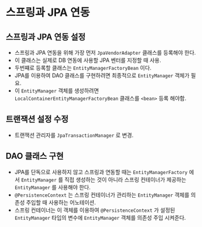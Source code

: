 # 스프링과 JPA 연동

## 스프링과 JPA 연동 설정

* 스프링과 JPA 연동을 위해 가장 먼저 `JpaVendorAdapter` 클래스를 등록해야 한다.
* 이 클래스는 실제로 DB 연동에 사용할 JPA 벤터를 지정할 때 사용.
* 두번쨰로 등록할 클래스는 `EntityManagerFactoryBean` 이다.
* JPA를 이용하여 DAO 클래스를 구현하려면 최종적으로 `EntityManager` 객체가 필요.
* 이 `EntityManager` 객체를 생성하려면 `LocalContainerEntityManagerFactoryBean` 클래스를 `<bean>` 등록 해야함.

## 트랜잭션 설정 수정

* 트랜잭션 관리자를 `JpaTransactionManager` 로 변경.

## DAO 클래스 구현

* JPA를 단독으로 사용하지 않고 스프링과 연동할 때는 `EntityManagerFactory` 에서 `EntityManager` 를 직접 생성하는 것이 아니라 스프링 컨테이너가 제공하는 `EntityManager` 를 사용해야 한다.
* `@PersistenceContext` 는 스프링 컨테이너가 관리하는 `EntityManager` 객체를 의존성 주입할 때 사용하는 어노테이션.
* 스프링 컨테이너는 이 객체를 이용하여 `@PersistenceContext` 가 설정된 `EntityManager` 타입의 변수에 `EntityManager` 객체를 의존성 주입 시켜준다.

